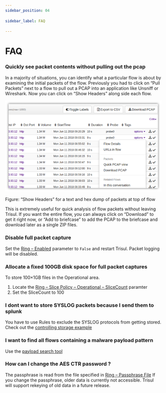 ```yaml
---
sidebar_position: 04

sidebar_label: FAQ

---
```


# FAQ

### Quickly see packet contents without pulling out the pcap

In a majority of situations, you can identify what a particular flow is 
about by examining the initial packets of the flow. Previously you had 
to click on “Pull Packets” next to a flow to pull out a PCAP into an application like Unsniff or Wireshark. Now you can click on “Show Headers” along side each flow.

![](images/pcapmenu.png)

Figure: “Show Headers” for a text and hex dump of packets at top of flow

This is extremely useful for quick analysis of flow packets without 
leaving Trisul. If you want the entire flow, you can always click on 
“Download” to get it right now, or “Add to briefcase” to add the PCAP to the briefcase and download later as a single ZIP files.

### Disable full packet capture

Set the [Ring – Enabled](/docs/ref/trisulconfig#ring) parameter to `False` and restart Trisul. Packet logging will be disabled.

### Allocate a fixed 100GB disk space for full packet captures

To store 100×1GB files in the Operational area.

1. Locate the [Ring – Slice Policy – Operational – SliceCount](/docs/ref/trisulconfig#ring) paramter
2. Set the SliceCount to 100

### I dont want to store SYSLOG packets because I send them to splunk

You have to use Rules to exclude the SYSLOG protocols from getting stored. Check out the [controlling storage example](/docs/ug/caps/packetstorage#examples)

### I want to find all flows containing a malware payload pattern

Use the [payload search tool](/docs/ug/tools/payload_search)

### How can I change the AES CTR password ?

The passphrase is read from the file specified in [Ring – Passphrase File](/docs/ref/trisulconfig#ring) If you change the passphrase, older data is currently not accessible. 
Trisul will support rekeying of old data in a future release.
